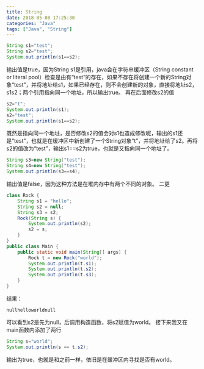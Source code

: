 ```yaml
---
title: String
date: 2018-05-08 17:25:30
categories: "Java"
tags: ["Java", "String"]
---
```

```java
String s1="test";
String s2="test";
System.out.println(s1==s2);
```
输出值是true，因为String s1是引用，java会在字符串缓冲区（String constant or literal pool）检查是由有“test”的存在，如果不存在将创建一个新的String对象“test”，并将地址给s1，如果已经存在，则不会创建新的对象，直接将地址s2，s1s2；两个引用指向同一个地址，所以输出true。
再在后面修改s2的值

```java
s2="t";
System.out.println(s1);
s2="test";
System.out.println(s1==s2);
```
既然是指向同一个地址，是否修改s2的值会对s1也造成修改呢，输出的s1还是“test”，也就是在缓冲区中新创建了一个String对象“t”，并将地址给了s2。再将s2的值改为“test”，输出s1==s2为true，也就是又指向同一个地址了。
```java
String s3=new String("test");
String s4=new String("test");
System.out.println(s3==s4);
```
输出值是false，因为这种方法是在堆内存中有两个不同的对象。
二更
```java
class Rock {
    String s1 = "hello";
    String s2 = null;
    String s3 = s2;
    Rock(String s) {
        System.out.println(s2);
        s2 = s;
    }
}
public class Main {
    public static void main(String[] args) {
        Rock t = new Rock("world");
        System.out.println(t.s1);
        System.out.println(t.s2);
        System.out.println(t.s3);
    }
}
```
结果：
```shell
nullhelloworldnull
```
可以看到s2是先为null，后调用构造函数，将s2赋值为world。
接下来我又在main函数内添加了两行
```java
String s="world";
System.out.println(s == t.s2);
```
输出为true，也就是和之前一样，依旧是在缓冲区内寻找是否有world。